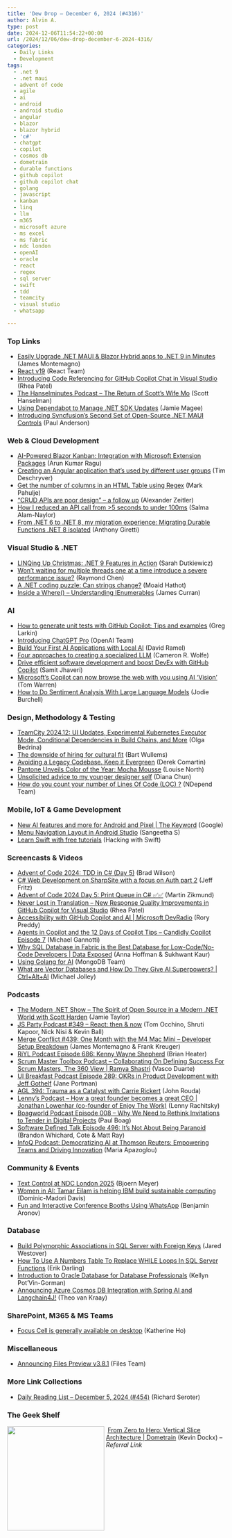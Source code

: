 ```yaml
---
title: 'Dew Drop – December 6, 2024 (#4316)'
author: Alvin A.
type: post
date: 2024-12-06T11:54:22+00:00
url: /2024/12/06/dew-drop-december-6-2024-4316/
categories:
  - Daily Links
  - Development
tags:
  - .net 9
  - .net maui
  - advent of code
  - agile
  - ai
  - android
  - android studio
  - angular
  - blazor
  - blazor hybrid
  - 'c#'
  - chatgpt
  - copilot
  - cosmos db
  - dometrain
  - durable functions
  - github copilot
  - github copilot chat
  - golang
  - javascript
  - kanban
  - linq
  - llm
  - m365
  - microsoft azure
  - ms excel
  - ms fabric
  - ndc london
  - openAI
  - oracle
  - react
  - regex
  - sql server
  - swift
  - tdd
  - teamcity
  - visual studio
  - whatsapp

---
```

### <a name="top"></a>Top Links

  * <a href="https://www.youtube.com/watch?v=QEqa7X5xM6I" target="_blank" rel="noopener">Easily Upgrade .NET MAUI & Blazor Hybrid apps to .NET 9 in Minutes</a> (James Montemagno)
  * <a href="https://react.dev/blog/2024/12/05/react-19" target="_blank" rel="noopener">React v19</a> (React Team)
  * <a href="https://devblogs.microsoft.com/visualstudio/introducing-code-referencing-for-github-copilot-chat-in-visual-studio/" target="_blank" rel="noopener">Introducing Code Referencing for GitHub Copilot Chat in Visual Studio</a> (Rhea Patel)
  * <a href="https://www.hanselminutes.com/974/the-return-of-scotts-wife-mo" target="_blank" rel="noopener">The Hanselminutes Podcast &#8211; The Return of Scott&#8217;s Wife Mo</a> (Scott Hanselman)
  * <a href="https://devblogs.microsoft.com/dotnet/using-dependabot-to-manage-dotnet-sdk-updates/" target="_blank" rel="noopener">Using Dependabot to Manage .NET SDK Updates</a> (Jamie Magee)
  * <a href="https://www.syncfusion.com/blogs/post/second-set-open-source-maui-controls?utm_source=alvinashcraft&utm_medium=email&utm_campaign=alvinashcraft_blog_edmdec24" target="_blank" rel="noopener">Introducing Syncfusion’s Second Set of Open-Source .NET MAUI Controls</a> (Paul Anderson)

### <a name="web"></a>Web & Cloud Development

  * <a href="https://www.syncfusion.com/blogs/post/microsoft-ai-powered-blazor-kanban?utm_source=alvinashcraft&utm_medium=email&utm_campaign=alvinashcraft_blog_edmdec24" target="_blank" rel="noopener">AI-Powered Blazor Kanban: Integration with Microsoft Extension Packages</a> (Arun Kumar Ragu)
  * <a href="https://timdeschryver.dev/blog/creating-an-angular-application-thats-used-by-different-user-groups" target="_blank" rel="noopener">Creating an Angular application that&#8217;s used by different user groups</a> (Tim Deschryver)
  * <a href="http://metadataconsulting.blogspot.com/2024/12/Get-the-number-of-columns-in-an-HyperText-Markup-Language-Table-using-Regex.html" target="_blank" rel="noopener">Get the number of columns in an HTML Table using Regex</a> (Mark Pahulje)
  * <a href="https://alexanderzeitler.com/articles/crud-apis-are-poor-design/" target="_blank" rel="noopener">&#8220;CRUD APIs are poor design&#8221; &#8211; a follow up</a> (Alexander Zeitler)
  * <a href="https://blog.sentry.io/how-i-reduced-an-api-call-from-greater-than-5-seconds-to-under-100ms/" target="_blank" rel="noopener">How I reduced an API call from >5 seconds to under 100ms</a> (Salma Alam-Naylor)
  * <a href="https://anthonygiretti.com/2024/12/05/from-net-6-to-net-8-my-migration-experience-migrating-durable-functions-net-8-isolated/" target="_blank" rel="noopener">From .NET 6 to .NET 8, my migration experience: Migrating Durable Functions .NET 8 isolated</a> (Anthony Giretti)

### <a name="dotnet"></a>Visual Studio & .NET

  *  <a href="https://www.sadukie.com/2024/12/06/%f0%9f%8e%85-linqing-up-christmas-net-9-features-in-action/?utm_source=rss&utm_medium=rss&utm_campaign=%25f0%259f%258e%2585-linqing-up-christmas-net-9-features-in-action" target="_blank" rel="noopener">LINQing Up Christmas: .NET 9 Features in Action</a> (Sarah Dutkiewicz)
  * <a href="https://devblogs.microsoft.com/oldnewthing/20241205-00/?p=110609" target="_blank" rel="noopener">Won’t waiting for multiple threads one at a time introduce a severe performance issue?</a> (Raymond Chen)
  * <a href="https://moaid.codes/post/can-string-change/" target="_blank" rel="noopener">A .NET coding puzzle: Can strings change?</a> (Moaid Hathot)
  * <a href="http://honestillusion.com/blog/2024/12/05/inside-a-where-understanding-ienumerables/" target="_blank" rel="noopener">Inside a Where() &#8211; Understanding IEnumerables</a> (James Curran)

### AI

  * <a href="https://github.blog/ai-and-ml/how-to-generate-unit-tests-with-github-copilot-tips-and-examples/" target="_blank" rel="noopener">How to generate unit tests with GitHub Copilot: Tips and examples</a> (Greg Larkin)
  * <a href="https://openai.com/index/introducing-chatgpt-pro" target="_blank" rel="noopener">Introducing ChatGPT Pro</a> (OpenAI Team)
  * <a href="https://visualstudiomagazine.com/Articles/2024/12/04/Build-Your-First-AI-Applications-with-Local-AI.aspx" target="_blank" rel="noopener">Build Your First AI Applications with Local AI</a> (David Ramel)
  * <a href="https://stackoverflow.blog/2024/12/05/four-approaches-to-creating-a-specialized-llm/" target="_blank" rel="noopener">Four approaches to creating a specialized LLM</a> (Cameron R. Wolfe)
  * <a href="https://azure.microsoft.com/en-us/blog/drive-efficient-software-development-and-boost-devex-with-github-copilot/" target="_blank" rel="noopener">Drive efficient software development and boost DevEx with GitHub Copilot</a> (Samit Jhaveri)
  * <a href="https://www.theverge.com/2024/12/5/24313888/microsoft-copilot-vision-testing-websites" target="_blank" rel="noopener">Microsoft’s Copilot can now browse the web with you using AI ‘Vision’</a> (Tom Warren)
  * <a href="https://blog.jetbrains.com/pycharm/2024/12/how-to-do-sentiment-analysis-with-large-language-models/" target="_blank" rel="noopener">How to Do Sentiment Analysis With Large Language Models</a> (Jodie Burchell)

### <a name="design"></a>Design, Methodology & Testing

  * <a href="https://blog.jetbrains.com/teamcity/2024/12/teamcity-202412/" target="_blank" rel="noopener">TeamCity 2024.12: UI Updates, Experimental Kubernetes Executor Mode, Conditional Dependencies in Build Chains, and More</a> (Olga Bedrina)
  * <a href="https://bartwullems.blogspot.com/2024/12/the-downside-of-hiring-for-cultural-fit.html" target="_blank" rel="noopener">The downside of hiring for cultural fit</a> (Bart Wullems)
  * <a href="https://codeopinion.com/avoiding-a-legacy-codebase-keep-it-evergreen/" target="_blank" rel="noopener">Avoiding a Legacy Codebase. Keep it Evergreen</a> (Derek Comartin)
  * <a href="https://webdesignerdepot.com/pantone-unveils-color-of-the-year-mocha-mousse/" target="_blank" rel="noopener">Pantone Unveils Color of the Year: Mocha Mousse</a> (Louise North)
  * <a href="https://medium.com/microsoft-design/unsolicited-advice-to-my-younger-designer-self-ec8bf6a8f123?source=rss----71c99841f1ad---4" target="_blank" rel="noopener">Unsolicited advice to my younger designer self</a> (Diana Chun)
  * <a href="https://blog.ndepend.com/how-do-you-count-your-number-of-lines-of-code-loc/" target="_blank" rel="noopener">How do you count your number of Lines Of Code (LOC) ?</a> (NDepend Team)

### <a name="mobile"></a>Mobile, IoT & Game Development

  * <a href="https://blog.google/products/pixel/pixel-android-ai-updates-december-2024/" target="_blank" rel="noopener">New AI features and more for Android and Pixel | The Keyword</a> (Google)
  * <a href="https://www.c-sharpcorner.com/article/menu-navigation-layout-in-android-studio/" target="_blank" rel="noopener">Menu Navigation Layout in Android Studio</a> (Sangeetha S)
  * <a href="https://www.hackingwithswift.com/learn" target="_blank" rel="noopener">Learn Swift with free tutorials</a> (Hacking with Swift)

### <a name="videos"></a>Screencasts & Videos

  * <a href="http://www.youtube.com/watch?v=j1xP2zhw_lU" target="_blank" rel="noopener">Advent of Code 2024: TDD in C# (Day 5)</a> (Brad Wilson)
  * <a href="http://www.youtube.com/watch?v=SSdWGa1n2x0" target="_blank" rel="noopener">C# Web Development on SharpSite with a focus on Auth part 2</a> (Jeff Fritz)
  * <a href="http://www.youtube.com/watch?v=T9hw-uusul8" target="_blank" rel="noopener">Advent of Code 2024 Day 5: Print Queue in C# ✅✅</a> (Martin Zikmund)
  * <a href="http://www.youtube.com/watch?v=OsQWHP7lOrE" target="_blank" rel="noopener">Never Lost in Translation &#8211; New Response Quality Improvements in GitHub Copilot for Visual Studio</a> (Rhea Patel)
  * <a href="https://www.youtube.com/live/y-dsi7Zqi5Y" target="_blank" rel="noopener">Accessibility with GitHub Copilot and AI | Microsoft DevRadio</a> (Rory Preddy)
  * <a href="https://techcommunity.microsoft.com/t5/healthcare-and-life-sciences/agents-in-copilot-and-the-12-days-of-copilot-tips-candidly/ba-p/4354689" target="_blank" rel="noopener">Agents in Copilot and the 12 Days of Copilot Tips – Candidly Copilot Episode 7</a> (Michael Gannotti)
  * <a href="http://www.youtube.com/watch?v=fNMssCWtTT4" target="_blank" rel="noopener">Why SQL Database in Fabric is the Best Database for Low-Code/No-Code Developers | Data Exposed</a> (Anna Hoffman & Sukhwant Kaur)
  * <a href="http://www.youtube.com/watch?v=d_EE60T36ws" target="_blank" rel="noopener">Using Golang for AI</a> (MongoDB Team)
  * <a href="http://www.youtube.com/watch?v=UQDJ5j8pxBY" target="_blank" rel="noopener">What are Vector Databases and How Do They Give AI Superpowers? | Ctrl+Alt+AI</a> (Michael Jolley)

### <a name="podcasts"></a>Podcasts

  * <a href="https://dotnetcore.show/season-7/the-spirit-of-open-source-in-a-modern-net-world-with-scott-harden/" target="_blank" rel="noopener">The Modern .NET Show &#8211; The Spirit of Open Source in a Modern .NET World with Scott Harden</a> (Jamie Taylor)
  * <a href="https://changelog.com/jsparty/349" target="_blank" rel="noopener">JS Party Podcast #349 &#8211; React: then & now</a> (Tom Occhino, Shruti Kapoor, Nick Nisi & Kevin Ball)
  * <a href="http://www.mergeconflict.fm/439" target="_blank" rel="noopener">Merge Conflict #439: One Month with the M4 Mac Mini &#8211; Developer Setup Breakdown</a> (James Montemagno & Frank Kreuger)
  * <a href="https://shows.acast.com/riyl/episodes/kenny-wayne-shepherd" target="_blank" rel="noopener">RiYL Podcast Episode 686: Kenny Wayne Shepherd</a> (Brian Heater)
  * <a href="https://scrummastertoolbox.libsyn.com/collaborating-on-defining-success-for-scrum-masters-the-360-view-ramya-shastri" target="_blank" rel="noopener">Scrum Master Toolbox Podcast &#8211; Collaborating On Defining Success For Scrum Masters, The 360 View | Ramya Shastri</a> (Vasco Duarte)
  * <a href="http://www.uibreakfast.com/podcast" target="_blank" rel="noopener">UI Breakfast Podcast Episode 289: OKRs in Product Development with Jeff Gothelf</a> (Jane Portman)
  * <a href="https://www.ageekleader.com/agl-394-trauma-as-a-catalyst-with-carrie-rickert/" target="_blank" rel="noopener">AGL 394: Trauma as a Catalyst with Carrie Rickert</a> (John Rouda)
  * <a href="https://www.lennysnewsletter.com/p/how-a-great-founder-becomes-a-great-ceo-jonathan-lowenhar" target="_blank" rel="noopener">Lenny&#8217;s Podcast &#8211; How a great founder becomes a great CEO | Jonathan Lowenhar (co-founder of Enjoy The Work)</a> (Lenny Rachitsky)
  * <a href="https://boagworld.com/season/rebooted/episode/008/" target="_blank" rel="noopener">Boagworld Podcast Episode 008 &#8211; Why We Need to Rethink Invitations to Tender in Digital Projects</a> (Paul Boag)
  * <a href="https://www.softwaredefinedtalk.com/496" target="_blank" rel="noopener">Software Defined Talk Episode 496: It’s Not About Being Paranoid</a> (Brandon Whichard, Cote & Matt Ray)
  * <a href="https://www.infoq.com/podcasts/empowering-teams-driving-innovation/" target="_blank" rel="noopener">InfoQ Podcast: Democratizing AI at Thomson Reuters: Empowering Teams and Driving Innovation</a> (Maria Apazoglou)

### <a name="events"></a>Community & Events

  * <a href="https://www.textcontrol.com/blog/2024/12/06/text-control-at-ndc-london-2025/" target="_blank" rel="noopener">Text Control at NDC London 2025</a> (Bjoern Meyer)
  * <a href="https://techcrunch.com/2024/12/05/women-in-ai-tamar-eilam-is-helping-ibm-build-sustinable-computing/" target="_blank" rel="noopener">Women in AI: Tamar Eilam is helping IBM build sustainable computing</a> (Dominic-Madori Davis)
  * <a href="https://qa.developer.vonage.com/en/blog/fun-and-interactive-conference-booths-using-whatsapp" target="_blank" rel="noopener">Fun and Interactive Conference Booths Using WhatsApp</a> (Benjamin Aronov)

### <a name="sql"></a>Database

  * <a href="https://www.mssqltips.com/sqlservertip/8149/polymorphic-associations-sql-server-foreign-keys/" target="_blank" rel="noopener">Build Polymorphic Associations in SQL Server with Foreign Keys</a> (Jared Westover)
  * <a href="https://erikdarling.com/how-to-use-a-numbers-table-to-replace-while-loops-in-sql-server-functions/" target="_blank" rel="noopener">How To Use A Numbers Table To Replace WHILE Loops In SQL Server Functions</a> (Erik Darling)
  * <a href="https://www.red-gate.com/simple-talk/databases/oracle-databases/introduction-to-oracle-database-for-database-professionals/" target="_blank" rel="noopener">Introduction to Oracle Database for Database Professionals</a> (Kellyn Pot&#8217;Vin-Gorman)
  * <a href="https://devblogs.microsoft.com/cosmosdb/announcing-azure-cosmos-db-integration-with-spring-ai-and-langchain4j/" target="_blank" rel="noopener">Announcing Azure Cosmos DB Integration with Spring AI and Langchain4J!</a> (Theo van Kraay)

### <a name="sp"></a>SharePoint, M365 & MS Teams

  * <a href="https://techcommunity.microsoft.com/t5/excel-blog/focus-cell-is-generally-available-on-desktop/ba-p/4303454" target="_blank" rel="noopener">Focus Cell is generally available on desktop</a> (Katherine Ho)

### <a name="misc"></a>Miscellaneous

  * <a href="https://files.community/blog/posts/v3-8-1" target="_blank" rel="noopener">Announcing Files Preview v3.8.1</a> (Files Team)

### <a name="links"></a>More Link Collections

  * <a href="https://seroter.com/2024/12/05/daily-reading-list-december-5-2024-454/" target="_blank" rel="noopener">Daily Reading List – December 5, 2024 (#454)</a> (Richard Seroter)

### <a name="shelf"></a>The Geek Shelf

<a href="https://dometrain.com/course/from-zero-to-hero-vertical-slice-architecture/?ref=alvin-ashcraft&promotion=morning-dew" target="_blank" rel="noopener"><img data-recalc-dims="1" loading="lazy" decoding="async" style="margin: 0px 4px 0px 0px; border: 0px currentcolor; float: left; display: inline; background-image: none;" src="https://i0.wp.com/dometrain.com/images/courses/vertical-slice.jpg?resize=224%2C240&#038;ssl=1" width="224" height="240" align="left" border="0" /></a> <a href="https://dometrain.com/course/from-zero-to-hero-vertical-slice-architecture/?ref=alvin-ashcraft&promotion=morning-dew" target="_blank" rel="noopener">From Zero to Hero: Vertical Slice Architecture | Dometrain</a> (Kevin Dockx) _&#8211; Referral Link_